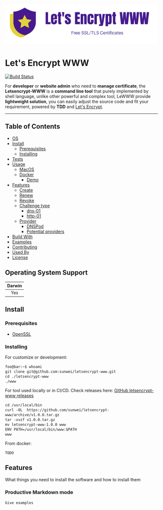 # ![logo](./assets/github.logo.png)

# Let's Encrypt WWW 

[![Build Status](https://travis-ci.org/sunwei/letsencrypt-www.svg?branch=master)](https://travis-ci.org/sunwei/letsencrypt-www)

For **developer** or **website admin** who need to **manage certificate**, the **Letsencrypt-WWW** is a **command line tool** 
that purely implemented by shell language, unlike other powerful and complex tool, LeWWW provide **lightweight solution**, 
you can easily adjust the source code and fit your requirement, powered by **TDD** and [Let's Encrypt](https://letsencrypt.org/).

---


## Table of Contents
- [OS](#-operating-system-support)
- [Install](#-install)
  - [Prerequisites](#prerequisites)
  - [Installing](#prerequisites)
- [Tests](#-running-the-tests)
- [Usage](#-usage)
  - [MacOS](#macos)
  - [Docker](#docker)
    - [Demo](#html)
- [Features](#-features)
  - [Create](#create)
  - [Renew](#renew)
  - [Revoke](#revoke)
  - [Challenge type](#challenge-type)
    - [dns-01](#dns-01)
    - [http-01](#easy-wysiwyg-mode)
  - [Provider](#dns-provider)
    - [DNSPod](#dns-pod)
    - [Potential providers](#potential-providers)
- [Build With](#-build-with)
- [Examples](#-examples)
- [Contributing](#-contributing)
- [Used By](#-used-by)
- [License](#-license)


## Operating System Support

| Darwin | 
| :---------: | 
| Yes |

## Install

### Prerequisites

* [OpenSSL](https://www.openssl.org/source/)

### Installing

For customize or development:

```console
foo@bar:~$ whoami
git clone git@github.com:sunwei/letsencrypt-www.git
cd ./letsencrypt-www
./www
```

For tool used locally or in CI/CD. Check releases here: [GitHub letsencrypt-www releases](https://github.com/sunwei/letsencrypt-www/releases)

```console
cd /usr/local/bin
curl -OL  https://github.com/sunwei/letsencrypt-www/archive/v1.0.0.tar.gz
tar -xvzf v1.0.0.tar.gz
mv letsencrypt-www-1.0.0 www
ENV PATH=/usr/local/bin/www:$PATH
www
```

From docker:

```
TODO
```

## Features

What things you need to install the software and how to install them

### Productive Markdown mode

```
Give examples
```